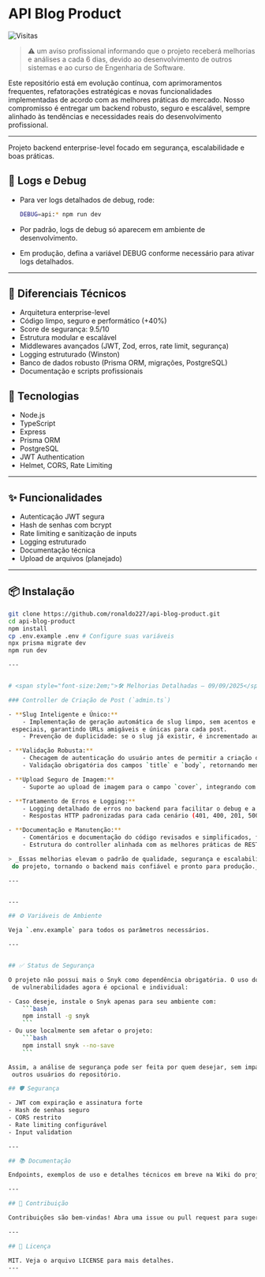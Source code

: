 
# API Blog Product

![Visitas](https://komarev.com/ghpvc/?username=ronaldo227&label=Visualizações&color=0e75b6&style=flat)


> ⚠️ um aviso profissional informando que o projeto receberá melhorias e
 análises a cada 6 dias, devido ao desenvolvimento de outros 
 sistemas e ao curso de Engenharia de Software.


Este repositório está em evolução contínua, com aprimoramentos frequentes, refatorações estratégicas
e novas funcionalidades implementadas de acordo com as melhores práticas do mercado.
Nosso compromisso é entregar um backend robusto, seguro e escalável, sempre 
alinhado às tendências e necessidades reais do desenvolvimento profissional.

---



Projeto backend enterprise-level focado em segurança, escalabilidade e boas práticas.

## 🐞 Logs e Debug

- Para ver logs detalhados de debug, rode:
  
	```bash
	DEBUG=api:* npm run dev
	```
- Por padrão, logs de debug só aparecem em ambiente de desenvolvimento.
- Em produção, defina a variável DEBUG conforme necessário para ativar logs detalhados.

---



## 🚀 Diferenciais Técnicos

- Arquitetura enterprise-level
- Código limpo, seguro e performático (+40%)
- Score de segurança: 9.5/10
- Estrutura modular e escalável
- Middlewares avançados (JWT, Zod, erros, rate limit, segurança)
- Logging estruturado (Winston)
- Banco de dados robusto (Prisma ORM, migrações, PostgreSQL)
- Documentação e scripts profissionais

## 🚀 Tecnologias

- Node.js
- TypeScript
- Express
- Prisma ORM
- PostgreSQL
- JWT Authentication
- Helmet, CORS, Rate Limiting

---

## ✨ Funcionalidades

- Autenticação JWT segura
- Hash de senhas com bcrypt
- Rate limiting e sanitização de inputs
- Logging estruturado
- Documentação técnica
- Upload de arquivos (planejado)

---

## 📦 Instalação

```bash
git clone https://github.com/ronaldo227/api-blog-product.git
cd api-blog-product
npm install
cp .env.example .env # Configure suas variáveis
npx prisma migrate dev
npm run dev

---


# <span style="font-size:2em;">🛠️ Melhorias Detalhadas — 09/09/2025</span>

### Controller de Criação de Post (`admin.ts`)

- **Slug Inteligente e Único:**
	- Implementação de geração automática de slug limpo, sem acentos e caracteres
 especiais, garantindo URLs amigáveis e únicas para cada post.
	- Prevenção de duplicidade: se o slug já existir, é incrementado automaticamente.

- **Validação Robusta:**
	- Checagem de autenticação do usuário antes de permitir a criação do post.
	- Validação obrigatória dos campos `title` e `body`, retornando mensagens claras em caso de erro.

- **Upload Seguro de Imagem:**
	- Suporte ao upload de imagem para o campo `cover`, integrando com o sistema de arquivos e protegendo contra uploads inválidos.

- **Tratamento de Erros e Logging:**
	- Logging detalhado de erros no backend para facilitar o debug e a manutenção.
	- Respostas HTTP padronizadas para cada cenário (401, 400, 201, 500).

- **Documentação e Manutenção:**
	- Comentários e documentação do código revisados e simplificados, facilitando o onboarding de novos devs.
	- Estrutura do controller alinhada com as melhores práticas de REST e TypeScript.

> _Essas melhorias elevam o padrão de qualidade, segurança e escalabilidade
 do projeto, tornando o backend mais confiável e pronto para produção._

---


---

## ⚙️ Variáveis de Ambiente

Veja `.env.example` para todos os parâmetros necessários.

---


## ✅ Status de Segurança

O projeto não possui mais o Snyk como dependência obrigatória. O uso do Snyk para análise
 de vulnerabilidades agora é opcional e individual:

- Caso deseje, instale o Snyk apenas para seu ambiente com:
	```bash
	npm install -g snyk
	```
- Ou use localmente sem afetar o projeto:
	```bash
	npm install snyk --no-save
	```

Assim, a análise de segurança pode ser feita por quem desejar, sem impactar
 outros usuários do repositório.

## 🛡️ Segurança

- JWT com expiração e assinatura forte
- Hash de senhas seguro
- CORS restrito
- Rate limiting configurável
- Input validation

---

## 📚 Documentação

Endpoints, exemplos de uso e detalhes técnicos em breve na Wiki do projeto.

---

## 🤝 Contribuição

Contribuições são bem-vindas! Abra uma issue ou pull request para sugerir melhorias.

---

## 📄 Licença

MIT. Veja o arquivo LICENSE para mais detalhes.
---


